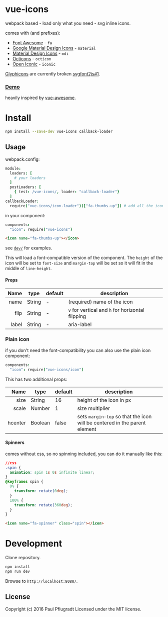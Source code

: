 # vue-icons

webpack based - load only what you need - svg inline icons.

comes with (and prefixes):
- [Font Awesome](https://fortawesome.github.io/Font-Awesome/icons/) - `fa`
- [Google Material Design Icons](https://design.google.com/icons/) - `material`
- [Material Design Icons](https://materialdesignicons.com/) - `mdi`
- [Octicons](https://octicons.github.com/) - `octicon`
- [Open Iconic](https://useiconic.com/open#icons) - `iconic`

[Glyphicons](http://getbootstrap.com/components/#glyphicons) are currently broken [svgfont2js#1](https://github.com/riobard/svgfont2js/issues/1).

### [Demo](https://vue-comps.github.io/vue-icons)

heavily inspired by [vue-awesome](https://github.com/Justineo/vue-awesome).

# Install

```sh
npm install --save-dev vue-icons callback-loader
```

## Usage

webpack.config:
```coffee
module:
  loaders: [
    # your loaders
  ]
  postLoaders: [
    { test: /vue-icons/, loader: "callback-loader"}
  ]
callbackLoader:
  require("vue-icons/icon-loader")(["fa-thumbs-up"]) # add all the icons you need
```

in your component:
```coffee
components:
  "icon": require("vue-icons")
```
```html
<icon name="fa-thumbs-up"></icon>
```
see [`dev/`](https://github.com/vue-comps/vue-icons/tree/master/dev) for examples.

This will load a font-compatible version of the component.
The `height` of the icon will be set to `font-size` and `margin-top` will be set so it will fit in the middle of `line-height`.

#### Props
| Name | type | default | description |
| ---:| --- | ---| --- |
| name | String | - | (required) name of the icon|
| flip | String | - | `v` for vertical and `h` for horizontal flipping |
| label | String | - | aria-label |

### Plain icon

if you don't need the font-compatibility you can also use the plain icon component:
```coffee
components:
  "icon": require("vue-icons/icon")
```
This has two additional props:

| Name | type | default | description |
| ---:| --- | ---| --- |
| size | String | 16 | height of the icon in px |
| scale | Number | 1 | size multiplier |
| hcenter | Boolean | false | sets `margin-top` so that the icon will be centered in the parent element |

#### Spinners
comes without css, so no spinning included, you can do it manually like this:
```css
//css
.spin {
  animation: spin 1s 0s infinite linear;
}
@keyframes spin {
  0% {
    transform: rotate(0deg);
  }
  100% {
    transform: rotate(360deg);
  }
}
```
```html
<icon name="fa-spinner" class="spin"></icon>
```

# Development
Clone repository.
```sh
npm install
npm run dev
```
Browse to `http://localhost:8080/`.

## License
Copyright (c) 2016 Paul Pflugradt
Licensed under the MIT license.
